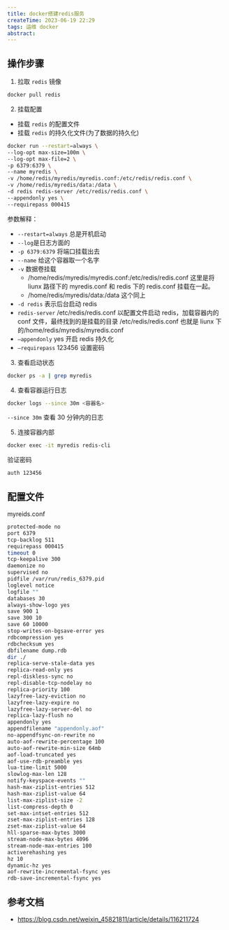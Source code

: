 ```yaml
---
title: docker搭建redis服务
createTime: 2023-06-19 22:29
tags: 运维 docker
abstract:
---
```


## 操作步骤

1. 拉取 `redis` 镜像

```bash
docker pull redis
```

2. 挂载配置

- 挂载 `redis` 的配置文件
- 挂载 `redis` 的持久化文件(为了数据的持久化)

```bash
docker run --restart=always \
--log-opt max-size=100m \
--log-opt max-file=2 \
-p 6379:6379 \
--name myredis \
-v /home/redis/myredis/myredis.conf:/etc/redis/redis.conf \
-v /home/redis/myredis/data:/data \
-d redis redis-server /etc/redis/redis.conf \
--appendonly yes \
--requirepass 000415
```

参数解释：

- `--restart=always` 总是开机启动
- `--log`是日志方面的
- `-p 6379:6379` 将端口挂载出去
- `--name` 给这个容器取一个名字
- `-v` 数据卷挂载
  - /home/redis/myredis/myredis.conf:/etc/redis/redis.conf 这里是将 liunx 路径下的 myredis.conf 和 redis 下的 redis.conf 挂载在一起。
  - /home/redis/myredis/data:/data 这个同上
- `-d redis` 表示后台启动 redis
- `redis-server` /etc/redis/redis.conf 以配置文件启动 redis，加载容器内的 conf 文件，最终找到的是挂载的目录 /etc/redis/redis.conf 也就是 liunx 下的/home/redis/myredis/myredis.conf
- `–appendonly` yes 开启 redis 持久化
- `–requirepass` 123456 设置密码

3. 查看启动状态

```bash
docker ps -a | grep myredis
```

4. 查看容器运行日志

```bash
docker logs --since 30m <容器名>
```

`--since 30m` 查看 30 分钟内的日志

5. 连接容器内部

```bash
docker exec -it myredis redis-cli
```

验证密码

```bash
auth 123456
```

## 配置文件

myreids.conf

```bash
protected-mode no
port 6379
tcp-backlog 511
requirepass 000415
timeout 0
tcp-keepalive 300
daemonize no
supervised no
pidfile /var/run/redis_6379.pid
loglevel notice
logfile ""
databases 30
always-show-logo yes
save 900 1
save 300 10
save 60 10000
stop-writes-on-bgsave-error yes
rdbcompression yes
rdbchecksum yes
dbfilename dump.rdb
dir ./
replica-serve-stale-data yes
replica-read-only yes
repl-diskless-sync no
repl-disable-tcp-nodelay no
replica-priority 100
lazyfree-lazy-eviction no
lazyfree-lazy-expire no
lazyfree-lazy-server-del no
replica-lazy-flush no
appendonly yes
appendfilename "appendonly.aof"
no-appendfsync-on-rewrite no
auto-aof-rewrite-percentage 100
auto-aof-rewrite-min-size 64mb
aof-load-truncated yes
aof-use-rdb-preamble yes
lua-time-limit 5000
slowlog-max-len 128
notify-keyspace-events ""
hash-max-ziplist-entries 512
hash-max-ziplist-value 64
list-max-ziplist-size -2
list-compress-depth 0
set-max-intset-entries 512
zset-max-ziplist-entries 128
zset-max-ziplist-value 64
hll-sparse-max-bytes 3000
stream-node-max-bytes 4096
stream-node-max-entries 100
activerehashing yes
hz 10
dynamic-hz yes
aof-rewrite-incremental-fsync yes
rdb-save-incremental-fsync yes
```

## 参考文档

- https://blog.csdn.net/weixin_45821811/article/details/116211724
